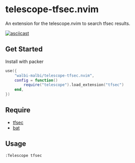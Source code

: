 # telescope-tfsec.nvim

An extension for the telescope.nvim to search tfsec results.

[![asciicast](https://asciinema.org/a/553885.svg)](https://asciinema.org/a/553885)

## Get Started

Install with packer

```lua
use({
	"walbi-malbi/telescope-tfsec.nvim",
	config = function()
		require("telescope").load_extension("tfsec")
	end,
})
```

## Require

- [tfsec](https://github.com/aquasecurity/tfsec)
- [bat](https://github.com/sharkdp/bat)

## Usage

```
:Telescope tfsec
```
